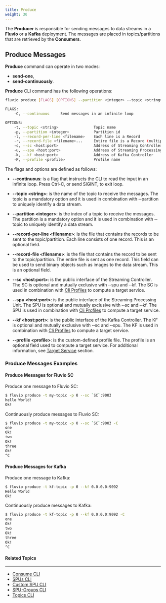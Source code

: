 ```yaml
---
title: Produce
weight: 30
---
```


The __Producer__ is responsible for sending messages to data streams in a __Fluvio__ or a __Kafka__ deployment. The messages are placed in topics/partitions that are retrieved by the __Consumers__.


## Produce Messages

__Produce__ command can operate in two modes:

* __send-one__,
* __send-continuously__.

__Produce__ CLI command has the following operations: 

```bash
fluvio produce [FLAGS] [OPTIONS] --partition <integer> --topic <string>

FLAGS:
    -C, --continuous     Send messages in an infinite loop

OPTIONS:
    -t, --topic <string>                Topic name
    -p, --partition <integer>           Partition id
    -l, --record-per-line <filename>    Each line is a Record
    -r, --record-file <filename>...     Entire file is a Record (multiple)
    -c, --sc <host:port>                Address of Streaming Controller
    -u, --spu <host:port>               Address of Streaming Processing Unit
    -k, --kf <host:port>                Address of Kafka Controller
    -P, --profile <profile>             Profile name
```

The flags and options are defined as follows:

* **&dash;&dash;continuous**: 
is a flag that instructs the CLI to read the input in an infinite loop. Press Ctrl-C, or send SIGINT, to exit loop.

* **&dash;&dash;topic &lt;string&gt;**:
is the name of the topic to receive the messages. The topic is a mandatory option and it is used in combination with &dash;&dash;partition to uniquely identify a data stream.

* **&dash;&dash;partition &lt;integer&gt;**:
is the index of a topic to receive the messages. The partition is a mandatory option and it is used in combination with &dash;&dash;topic to uniquely identify a data stream.

* **&dash;&dash;record-per-line &lt;filename&gt;**:
is the file that contains the records to be sent to the topic/partition. Each line consists of one record. This is an optional field.

* **&dash;&dash;record-file &lt;filename&gt;**:
is the file that contains the record to be sent to the topic/partition. The entire file is sent as one record. This field can be used to send binary objects such as images to the data stream. This is an optional field.

* **&dash;&dash;sc &lt;host:port&gt;**:
is the public interface of the Streaming Controller. The SC is optional and mutually exclusive with &dash;&dash;spu and &dash;&dash;kf. The SC is used in combination with [Cli Profiles](../profiles) to compute a target service.

* **&dash;&dash;spu &lt;host:port&gt;**:
is the public interface of the Streaming Processing Unit. The SPU is optional and mutually exclusive with &dash;&dash;sc and &dash;&dash;kf. The SPU is used in combination with [Cli Profiles](../profiles) to compute a target service.

* **&dash;&dash;kf &lt;host:port&gt;**:
is the public interface of the Kafka Controller. The KF is optional and mutually exclusive with &dash;&dash;sc and &dash;&dash;spu. The KF is used in combination with [Cli Profiles](../profiles) to compute a target service.

* **&dash;&dash;profile &lt;profile&gt;**:
is the custom-defined profile file. The profile is an optional field used to compute a target service. For additional information, see [Target Service](..#target-service) section.

### Produce Messages Examples 

#### Produce Messages for Fluvio SC

Produce one message to Fluvio SC:

```bash
$ fluvio produce -t my-topic -p 0 --sc `SC`:9003
hello World!
Ok!
```

Continuously produce messages to Fluvio SC:

```bash
$ fluvio produce -t my-topic -p 0 --sc `SC`:9003 -C
one 
Ok!
two
Ok!
three
Ok!
^C
```


#### Produce Messages for Kafka

Produce one message to Kafka:

```bash
$ fluvio produce -t kf-topic -p 0 --kf 0.0.0.0:9092
Hello World
Ok!
```

Continuously produce messages to Kafka:

```bash
$ fluvio produce -t kf-topic -p 0 --kf 0.0.0.0:9092 -C
one
Ok!
two
Ok!
three
Ok!
^C
```


#### Related Topics
-------------------
* [Consume CLI](../consume)
* [SPUs CLI](../spus)
* [Custom SPU CLI](../custom-spus)
* [SPU-Groups CLI](../spu-groups)
* [Topics CLI](../topics)